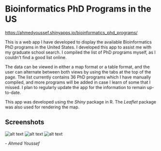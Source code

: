 # Bioinformatics PhD Programs in the US

https://ahmedyoussef.shinyapps.io/bioinformatics_phd_programs/

This is a web app I have developed to display the available Bioinformatics PhD programs in the United States. I developed this app to assist me with my graduate school search. I compiled the list of PhD programs myself, as I couldn't find a good list online.

The data can be viewed in either a map format or a table format, and the user can alternate between both views by using the tabs at the top of the page. The list currently contains 36 PhD programs which I have manually compiled, and more programs will be added in case I learn of some that I missed. I plan to regularly update the app for the information to remain up-to-date.

This app was developed using the *Shiny* package in R. The *Leaflet* package was also used for rendering the map.

## Screenshots

![alt text](https://user-images.githubusercontent.com/14280022/34367910-c4fa1f0c-ea7d-11e7-86eb-5af29df5ba85.png)
![alt text](https://user-images.githubusercontent.com/14280022/34367911-c971af78-ea7d-11e7-9e71-0b954a7a76cd.png)
![alt text](https://user-images.githubusercontent.com/14280022/34367914-cd59eb8c-ea7d-11e7-8460-58fe1657723b.png)

 *- Ahmed Youssef*
